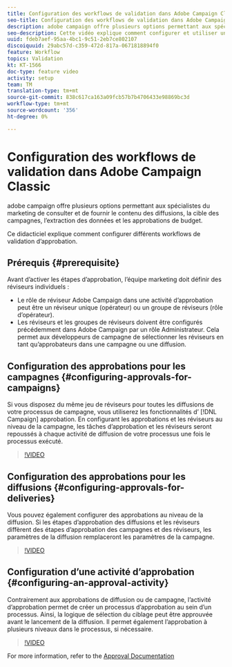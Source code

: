 ```yaml
---
title: Configuration des workflows de validation dans Adobe Campaign Classic
seo-title: Configuration des workflows de validation dans Adobe Campaign Classic
description: adobe campaign offre plusieurs options permettant aux spécialistes du marketing de consulter et de fournir le contenu des diffusions, la cible des campagnes, l’extraction des données et les approbations de budget. Ce didacticiel explique comment configurer différents workflows de validation d’approbation.
seo-description: Cette vidéo explique comment configurer et utiliser un modèle de diffusion dans ACCAdobe Campaign offre plusieurs options pour que les spécialistes du marketing puissent examiner et fournir le contenu des diffusions, la cible des campagnes, l’extraction des données et les approbations de budget. Ce didacticiel explique comment configurer différents workflows de validation d’approbation.
uuid: fdeb7aef-95aa-4bc1-9c51-2eb7ce802107
discoiquuid: 29abc57d-c359-472d-817a-0671818894f0
feature: Workflow
topics: Validation
kt: KT-1566
doc-type: feature video
activity: setup
team: TM
translation-type: tm+mt
source-git-commit: 838c617ca163a09fcb57b7b4706433e98869bc3d
workflow-type: tm+mt
source-wordcount: '356'
ht-degree: 0%

---
```



# Configuration des workflows de validation dans Adobe Campaign Classic

adobe campaign offre plusieurs options permettant aux spécialistes du marketing de consulter et de fournir le contenu des diffusions, la cible des campagnes, l’extraction des données et les approbations de budget.

Ce didacticiel explique comment configurer différents workflows de validation d’approbation.

## Prérequis  {#prerequisite}

Avant d’activer les étapes d’approbation, l’équipe marketing doit définir des réviseurs individuels :

* Le rôle de réviseur Adobe Campaign dans une activité d’approbation peut être un réviseur unique (opérateur) ou un groupe de réviseurs (rôle d’opérateur).
* Les réviseurs et les groupes de réviseurs doivent être configurés précédemment dans Adobe Campaign par un rôle Administrateur. Cela permet aux développeurs de campagne de sélectionner les réviseurs en tant qu’approbateurs dans une campagne ou une diffusion.

## Configuration des approbations pour les campagnes  {#configuring-approvals-for-campaigns}

Si vous disposez du même jeu de réviseurs pour toutes les diffusions de votre processus de campagne, vous utiliserez les fonctionnalités d’ [!DNL Campaign] approbation. En configurant les approbations et les réviseurs au niveau de la campagne, les tâches d’approbation et les réviseurs seront repoussés à chaque activité de diffusion de votre processus une fois le processus exécuté.

>[!VIDEO](https://video.tv.adobe.com/v/25175?quality=12)

## Configuration des approbations pour les diffusions  {#configuring-approvals-for-deliveries}

Vous pouvez également configurer des approbations au niveau de la diffusion. Si les étapes d’approbation des diffusions et les réviseurs diffèrent des étapes d’approbation des campagnes et des réviseurs, les paramètres de la diffusion remplaceront les paramètres de la campagne.

>[!VIDEO](https://video.tv.adobe.com/v/25176?quality=12)

## Configuration d’une activité d’approbation  {#configuring-an-approval-activity}

Contrairement aux approbations de diffusion ou de campagne, l’activité d’approbation permet de créer un processus d’approbation au sein d’un processus. Ainsi, la logique de sélection du ciblage peut être approuvée avant le lancement de la diffusion. Il permet également l’approbation à plusieurs niveaux dans le processus, si nécessaire.

>[!VIDEO](https://video.tv.adobe.com/v/25174?quality=12)

For more information, refer to the [Approval Documentation](https://docs.adobe.com/help/en/campaign-classic/using/automating-with-workflows/flow-control-activities/approval.html)
